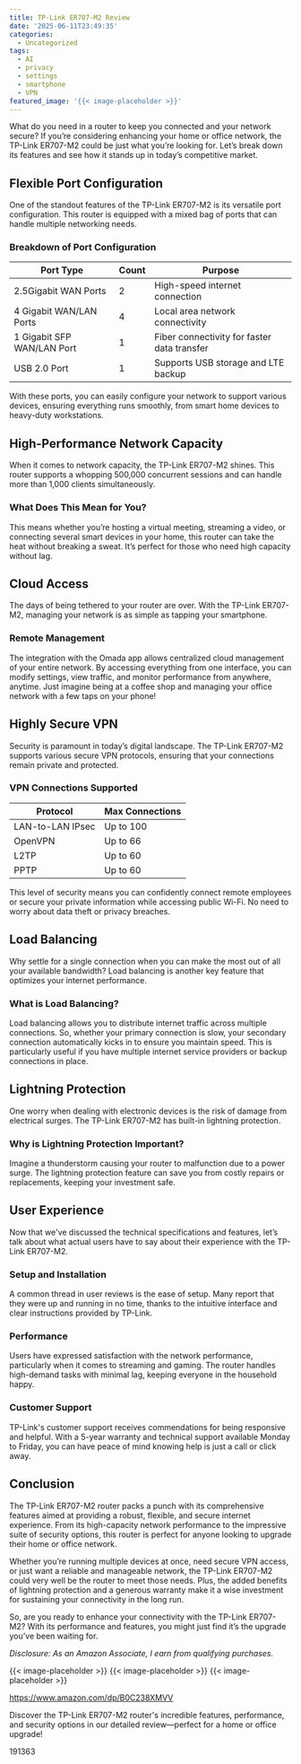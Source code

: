 ```yaml
---
title: TP-Link ER707-M2 Review
date: '2025-06-11T23:49:35'
categories:
  - Uncategorized
tags:
  - AI
  - privacy
  - settings
  - smartphone
  - VPN
featured_image: '{{< image-placeholder >}}'
---
```


<p>What do you need in a router to keep you connected and your network secure? If you’re considering enhancing your home or office network, the TP-Link ER707-M2 could be just what you’re looking for. Let’s break down its features and see how it stands up in today’s competitive market.</p> <p><a rel="nofollow" target="_blank" title="TP-Link ER707-M2 | Omada Multi-Gigabit VPN Router | Dual 2.5Gig WAN Ports | High Network Capacity | SPI Firewall | Omada SDN Integrated | Load Balance | Lightning Protection" href="https://www.amazon.com/dp/B0C238XMVV?tag=8118903-20" style='text-decoration: none; box-shadow: none;'></a></p> <p><a rel="nofollow" target="_blank" title="Check out the TP-Link ER707-M2 | Omada Multi-Gigabit VPN Router | Dual 2.5Gig WAN Ports | High Network Capacity | SPI Firewall | Omada SDN Integrated | Load Balance | Lightning Protection here." href="https://www.amazon.com/dp/B0C238XMVV?tag=8118903-20" style='text-decoration: none; box-shadow: none;'></a></p> <h2>Flexible Port Configuration</h2> <p>One of the standout features of the TP-Link ER707-M2 is its versatile port configuration. This router is equipped with a mixed bag of ports that can handle multiple networking needs.</p> <h3>Breakdown of Port Configuration</h3> <table> <thead> <tr> <th>Port Type</th> <th>Count</th> <th>Purpose</th> </tr> </thead> <tbody> <tr> <td>2.5Gigabit WAN Ports</td> <td>2</td> <td>High-speed internet connection</td> </tr> <tr> <td>4 Gigabit WAN/LAN Ports</td> <td>4</td> <td>Local area network connectivity</td> </tr> <tr> <td>1 Gigabit SFP WAN/LAN Port</td> <td>1</td> <td>Fiber connectivity for faster data transfer</td> </tr> <tr> <td>USB 2.0 Port</td> <td>1</td> <td>Supports USB storage and LTE backup</td> </tr> </tbody> </table> <p>With these ports, you can easily configure your network to support various devices, ensuring everything runs smoothly, from smart home devices to heavy-duty workstations.</p> <h2>High-Performance Network Capacity</h2> <p>When it comes to network capacity, the TP-Link ER707-M2 shines. This router supports a whopping 500,000 concurrent sessions and can handle more than 1,000 clients simultaneously.</p> <h3>What Does This Mean for You?</h3> <p>This means whether you’re hosting a virtual meeting, streaming a video, or connecting several smart devices in your home, this router can take the heat without breaking a sweat. It’s perfect for those who need high capacity without lag.</p> <p><a rel="nofollow" target="_blank" title="TP-Link ER707-M2 | Omada Multi-Gigabit VPN Router | Dual 2.5Gig WAN Ports | High Network Capacity | SPI Firewall | Omada SDN Integrated | Load Balance | Lightning Protection" href="https://www.amazon.com/dp/B0C238XMVV?tag=8118903-20" style='text-decoration: none; box-shadow: none;'></a></p> <p><a rel="nofollow" target="_blank" title="Get your own TP-Link ER707-M2 | Omada Multi-Gigabit VPN Router | Dual 2.5Gig WAN Ports | High Network Capacity | SPI Firewall | Omada SDN Integrated | Load Balance | Lightning Protection today." href="https://www.amazon.com/dp/B0C238XMVV?tag=8118903-20" style='text-decoration: none; box-shadow: none;'></a></p> </p><p></p><p></p><p></p><p><h2>Cloud Access</h2> <p>The days of being tethered to your router are over. With the TP-Link ER707-M2, managing your network is as simple as tapping your smartphone.</p> <h3>Remote Management</h3> <p>The integration with the Omada app allows centralized cloud management of your entire network. By accessing everything from one interface, you can modify settings, view traffic, and monitor performance from anywhere, anytime. Just imagine being at a coffee shop and managing your office network with a few taps on your phone!</p> <h2>Highly Secure VPN</h2> <p>Security is paramount in today’s digital landscape. The TP-Link ER707-M2 supports various secure VPN protocols, ensuring that your connections remain private and protected.</p> <h3>VPN Connections Supported</h3> <table> <thead> <tr> <th>Protocol</th> <th>Max Connections</th> </tr> </thead> <tbody> <tr> <td>LAN-to-LAN IPsec</td> <td>Up to 100</td> </tr> <tr> <td>OpenVPN</td> <td>Up to 66</td> </tr> <tr> <td>L2TP</td> <td>Up to 60</td> </tr> <tr> <td>PPTP</td> <td>Up to 60</td> </tr> </tbody> </table> <p>This level of security means you can confidently connect remote employees or secure your private information while accessing public Wi-Fi. No need to worry about data theft or privacy breaches.</p> <p><a rel="nofollow" target="_blank" title="TP-Link ER707-M2 | Omada Multi-Gigabit VPN Router | Dual 2.5Gig WAN Ports | High Network Capacity | SPI Firewall | Omada SDN Integrated | Load Balance | Lightning Protection" href="https://www.amazon.com/dp/B0C238XMVV?tag=8118903-20" style='text-decoration: none; box-shadow: none;'></a></p> <h2>Load Balancing</h2> <p>Why settle for a single connection when you can make the most out of all your available bandwidth? Load balancing is another key feature that optimizes your internet performance.</p> <h3>What is Load Balancing?</h3> <p>Load balancing allows you to distribute internet traffic across multiple connections. So, whether your primary connection is slow, your secondary connection automatically kicks in to ensure you maintain speed. This is particularly useful if you have multiple internet service providers or backup connections in place.</p> <h2>Lightning Protection</h2> <p>One worry when dealing with electronic devices is the risk of damage from electrical surges. The TP-Link ER707-M2 has built-in lightning protection.</p> <h3>Why is Lightning Protection Important?</h3> <p>Imagine a thunderstorm causing your router to malfunction due to a power surge. The lightning protection feature can save you from costly repairs or replacements, keeping your investment safe.</p> <p><a rel="nofollow" target="_blank" title="TP-Link ER707-M2 | Omada Multi-Gigabit VPN Router | Dual 2.5Gig WAN Ports | High Network Capacity | SPI Firewall | Omada SDN Integrated | Load Balance | Lightning Protection" href="https://www.amazon.com/dp/B0C238XMVV?tag=8118903-20" style='text-decoration: none; box-shadow: none;'></a></p> <h2>User Experience</h2> <p>Now that we've discussed the technical specifications and features, let’s talk about what actual users have to say about their experience with the TP-Link ER707-M2.</p> <h3>Setup and Installation</h3> <p>A common thread in user reviews is the ease of setup. Many report that they were up and running in no time, thanks to the intuitive interface and clear instructions provided by TP-Link.</p> <h3>Performance</h3> <p>Users have expressed satisfaction with the network performance, particularly when it comes to streaming and gaming. The router handles high-demand tasks with minimal lag, keeping everyone in the household happy.</p> <h3>Customer Support</h3> <p>TP-Link's customer support receives commendations for being responsive and helpful. With a 5-year warranty and technical support available Monday to Friday, you can have peace of mind knowing help is just a call or click away.</p> <h2>Conclusion</h2> <p>The TP-Link ER707-M2 router packs a punch with its comprehensive features aimed at providing a robust, flexible, and secure internet experience. From its high-capacity network performance to the impressive suite of security options, this router is perfect for anyone looking to upgrade their home or office network.</p> <p>Whether you’re running multiple devices at once, need secure VPN access, or just want a reliable and manageable network, the TP-Link ER707-M2 could very well be the router to meet those needs. Plus, the added benefits of lightning protection and a generous warranty make it a wise investment for sustaining your connectivity in the long run.</p> <p>So, are you ready to enhance your connectivity with the TP-Link ER707-M2? With its performance and features, you might just find it’s the upgrade you’ve been waiting for.</p> <p><a rel="nofollow" target="_blank" title="See the TP-Link ER707-M2 | Omada Multi-Gigabit VPN Router | Dual 2.5Gig WAN Ports | High Network Capacity | SPI Firewall | Omada SDN Integrated | Load Balance | Lightning Protection in detail." href="https://www.amazon.com/dp/B0C238XMVV?tag=8118903-20" style='text-decoration: none; box-shadow: none;'></a></p> <p><i>Disclosure: As an Amazon Associate, I earn from qualifying purchases.</i></p>
{{< image-placeholder >}}
{{< image-placeholder >}}
{{< image-placeholder >}}




https://www.amazon.com/dp/B0C238XMVV

Discover the TP-Link ER707-M2 router's incredible features, performance, and security options in our detailed review—perfect for a home or office upgrade!

191363
